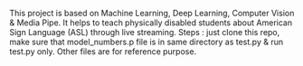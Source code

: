 This project is based on Machine Learning, Deep Learning, Computer Vision &amp; Media Pipe. It helps to teach physically disabled students about American Sign Language (ASL) through live streaming.
Steps : just clone this repo, make sure that model_numbers.p file is in same directory as test.py & run test.py only. Other files are for reference purpose.
